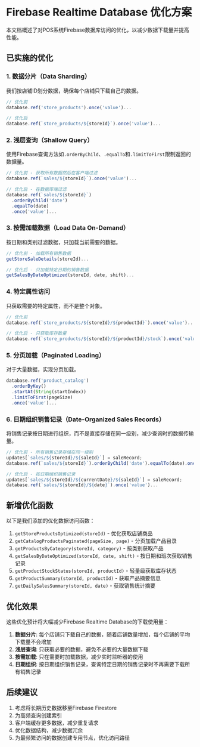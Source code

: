 # Firebase Realtime Database 优化方案

本文档概述了对POS系统Firebase数据库访问的优化，以减少数据下载量并提高性能。

## 已实施的优化

### 1. 数据分片（Data Sharding）

我们按店铺ID划分数据，确保每个店铺只下载自己的数据。

```javascript
// 优化前
database.ref('store_products').once('value')...

// 优化后
database.ref(`store_products/${storeId}`).once('value')...
```

### 2. 浅层查询（Shallow Query）

使用Firebase查询方法如`.orderByChild`、`.equalTo`和`.limitToFirst`限制返回的数据量。

```javascript
// 优化前 - 获取所有数据然后在客户端过滤
database.ref(`sales/${storeId}`).once('value')...

// 优化后 - 在数据库端过滤
database.ref(`sales/${storeId}`)
  .orderByChild('date')
  .equalTo(date)
  .once('value')...
```

### 3. 按需加载数据（Load Data On-Demand）

按日期和类别过滤数据，只加载当前需要的数据。

```javascript
// 优化前 - 加载所有销售数据
getStoreSaleDetails(storeId)...

// 优化后 - 只加载特定日期的销售数据
getSalesByDateOptimized(storeId, date, shift)...
```

### 4. 特定属性访问

只获取需要的特定属性，而不是整个对象。

```javascript
// 优化前
database.ref(`store_products/${storeId}/${productId}`).once('value')...

// 优化后 - 只获取库存数量
database.ref(`store_products/${storeId}/${productId}/stock`).once('value')...
```

### 5. 分页加载（Paginated Loading）

对于大量数据，实现分页加载。

```javascript
database.ref('product_catalog')
  .orderByKey()
  .startAt(String(startIndex))
  .limitToFirst(pageSize)
  .once('value')...
```

### 6. 日期组织销售记录（Date-Organized Sales Records）

将销售记录按日期进行组织，而不是直接存储在同一级别，减少查询时的数据传输量。

```javascript
// 优化前 - 所有销售记录存储在同一级别
updates[`sales/${storeId}/${saleId}`] = saleRecord;
database.ref(`sales/${storeId}`).orderByChild('date').equalTo(date).once('value')...

// 优化后 - 按日期组织销售记录
updates[`sales/${storeId}/${currentDate}/${saleId}`] = saleRecord;
database.ref(`sales/${storeId}/${date}`).once('value')...
```

## 新增优化函数

以下是我们添加的优化数据访问函数：

1. `getStoreProductsOptimized(storeId)` - 优化获取店铺商品
2. `getCatalogProductsPaginated(pageSize, page)` - 分页加载产品目录
3. `getProductsByCategory(storeId, category)` - 按类别获取产品
4. `getSalesByDateOptimized(storeId, date, shift)` - 按日期和班次获取销售记录
5. `getProductStockStatus(storeId, productId)` - 轻量级获取库存状态
6. `getProductSummary(storeId, productId)` - 获取产品摘要信息
7. `getDailySalesSummary(storeId, date)` - 获取销售统计摘要

## 优化效果

这些优化预计将大幅减少Firebase Realtime Database的下载使用量：

1. **数据分片**: 每个店铺只下载自己的数据，随着店铺数量增加，每个店铺的平均下载量不会增加
2. **浅层查询**: 只获取必要的数据，避免不必要的大量数据下载
3. **按需加载**: 只在需要时加载数据，减少实时监听器的使用
4. **日期组织**: 按日期组织销售记录，查询特定日期的销售记录时不再需要下载所有销售记录

## 后续建议

1. 考虑将长期历史数据移至Firebase Firestore
2. 为高频查询创建索引
3. 客户端缓存更多数据，减少重复请求
4. 优化数据结构，减少数据冗余
5. 为最频繁访问的数据创建专用节点，优化访问路径 